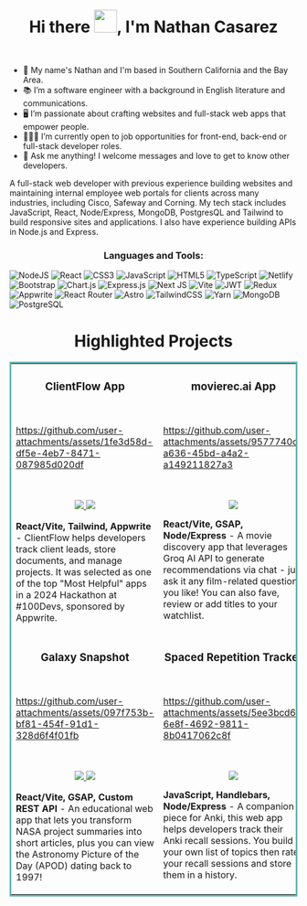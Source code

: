 <!-- ![Blue Peach Watch Movie and Chill Twitter Banner (3)](https://user-images.githubusercontent.com/97814431/168457214-e9e85f76-04b1-4c2d-892f-b72bfdf635a6.png) -->

<h1 align="center">Hi there <img src="https://github.com/sudnyeshtalekar/sudnyeshtalekar/blob/master/Assets/Hi.gif" width="40px">, I'm Nathan Casarez</h1>

&nbsp;&nbsp;&nbsp;&nbsp;&nbsp;&nbsp;&nbsp;&nbsp;&nbsp;&nbsp;&nbsp;&nbsp;&nbsp;&nbsp;&nbsp;&nbsp;&nbsp;&nbsp;&nbsp;&nbsp;&nbsp;&nbsp;&nbsp;&nbsp;&nbsp;&nbsp;&nbsp;&nbsp;&nbsp;&nbsp;&nbsp;&nbsp;&nbsp;&nbsp;&nbsp;&nbsp;&nbsp;&nbsp;&nbsp;&nbsp;&nbsp;&nbsp;&nbsp;&nbsp;&nbsp;&nbsp;&nbsp;&nbsp;&nbsp;&nbsp;&nbsp;&nbsp;&nbsp;&nbsp;&nbsp;&nbsp;&nbsp;&nbsp;&nbsp; <b align="center"></b> <br>

- 🌆 My name's Nathan and I'm based in Southern California and the Bay Area.
- 📚 I’m a software engineer with a background in English literature and communications.
- 🖥️ I’m passionate about crafting websites and full-stack web apps that empower people.
- 👨🏻‍💻 I’m currently open to job opportunities for front-end, back-end or full-stack developer roles.
- 💬 Ask me anything! I welcome messages and love to get to know other developers. 

<p>A full-stack web developer with previous experience building websites and maintaining internal employee web portals for clients across many industries, including Cisco, Safeway and Corning. My tech stack includes JavaScript, React, Node/Express, MongoDB, PostgresQL and Tailwind to build responsive sites and applications. I also have experience building APIs in Node.js and Express.
</ p>

<h3 align="center">Languages and Tools:</h3>

![NodeJS](https://img.shields.io/badge/node.js-6DA55F?style=for-the-badge&logo=node.js&logoColor=white) ![React](https://img.shields.io/badge/React-20232A?style=for-the-badge&logo=react&logoColor=61DAFB) ![CSS3](https://img.shields.io/badge/css3-%231572B6.svg?style=for-the-badge&logo=css&logoColor=white) ![JavaScript](https://img.shields.io/badge/javascript-%23323330.svg?style=for-the-badge&logo=javascript&logoColor=%23F7DF1E) ![HTML5](https://img.shields.io/badge/html5-%23E34F26.svg?style=for-the-badge&logo=html5&logoColor=white) ![TypeScript](https://img.shields.io/badge/typescript-%23007ACC.svg?style=for-the-badge&logo=typescript&logoColor=white) ![Netlify](https://img.shields.io/badge/Netlify-00C7B7?style=for-the-badge&logo=netlify&logoColor=white)  ![Bootstrap](https://img.shields.io/badge/bootstrap-%23563D7C.svg?style=for-the-badge&logo=bootstrap&logoColor=white)  ![Chart.js](https://img.shields.io/badge/chart.js-F5788D.svg?style=for-the-badge&logo=chart.js&logoColor=white) ![Express.js](https://img.shields.io/badge/express.js-%23404d59.svg?style=for-the-badge&logo=express&logoColor=%2361DAFB) ![Next JS](https://img.shields.io/badge/Next-black?style=for-the-badge&logo=next.js&logoColor=white) ![Vite](https://img.shields.io/badge/Vite-%230081CB.svg?style=for-the-badge&logo=vite&logoColor=white) ![JWT](https://img.shields.io/badge/JWT-black?style=for-the-badge&logo=JSON%20web%20tokens) ![Redux](https://img.shields.io/badge/redux-%23593d88.svg?style=for-the-badge&logo=redux&logoColor=white) ![Appwrite](https://img.shields.io/badge/Appwrite-black?style=for-the-badge&logo=appwrite&badgeColor=010101) ![React Router](https://img.shields.io/badge/React_Router-CA4245?style=for-the-badge&logo=react-router&logoColor=white) ![Astro](https://img.shields.io/badge/astro-%2320232a.svg?style=for-the-badge&logo=astro&logoColor=%2361DAFB) ![TailwindCSS](https://img.shields.io/badge/tailwindcss-%2338B2AC.svg?style=for-the-badge&logo=tailwind-css&logoColor=white) ![Yarn](https://img.shields.io/badge/yarn-%232C8EBB.svg?style=for-the-badge&logo=yarn&logoColor=white) ![MongoDB](https://img.shields.io/badge/MongoDB-%234ea94b.svg?style=for-the-badge&logo=mongodb&logoColor=white) ![PostgreSQL](https://img.shields.io/badge/Postgres-FCC624?style=for-the-badge&logo=postgresql&logoColor=black) 


<h1 align="center">Highlighted Projects</h1>
<table bordercolor="#66b2b2">
  
  <tr>
    <td width="50%" valign="top">
      <h3 align="center">ClientFlow App</h3>
        <br />
        

https://github.com/user-attachments/assets/1fe3d58d-df5e-4eb7-8471-087985d020df


  <br />
        
  <p align="center">
          
  <a href="https://github.com/nathanccz/freelance-tracker-app" target="_blank">
    <img src="https://img.shields.io/static/v1?label=|&message=REPO&color=23555f&style=plastic&logo=github&logo-color=white"/>
  </a>  
  <a href="https://client-flow.netlify.app/" target="_blank">
    <img src="https://img.shields.io/static/v1?label=|&message=WEBSITE&color=cdf998&style=plastic&logo=netlify&logo-color=white"/>
  </a>
      </p>
        <p><strong>React/Vite, Tailwind, Appwrite</strong> - ClientFlow helps developers track client leads, store documents, and manage projects. It was selected as one of the top "Most Helpful" apps in a 2024 Hackathon at #100Devs, sponsored by Appwrite.</p>
    </td>
    <td width="50%" valign="top">
      <h3 align="center">movierec.ai App</h3>
        <br />
     

https://github.com/user-attachments/assets/9577740c-a636-45bd-a4a2-a149211827a3


  <br />
    <p align="center">
          
  <a href="https://github.com/nathanccz/movie-rec-app" target="_blank">
    <img src="https://img.shields.io/static/v1?label=|&message=REPO&color=23555f&style=plastic&logo=github&logo-color=white"/>
  </a>
  
  </p>
        <p><strong>React/Vite, GSAP, Node/Express</strong> - A movie discovery app that leverages Groq AI API to generate recommendations via chat - just ask it any film-related question you like! You can also fave, review or add titles to your watchlist.</p>
    </td>
  </tr>
  
  <tr>
    <td width="50%" valign="top">
      <h3 align="center">Galaxy Snapshot</h3>
      <br />
        

https://github.com/user-attachments/assets/097f753b-bf81-454f-91d1-328d6f4f01fb


  <br />
        <p align="center">
  <a href="https://github.com/nathanccz/galaxy-snapshot-react-tailwind" target="_blank">
    <img src="https://img.shields.io/static/v1?label=|&message=REPO&color=23555f&style=plastic&logo=github&logo-color=white"/>
  </a>
  <a href="https://galaxy-snapshot.netlify.app/" target="_blank">
    <img src="https://img.shields.io/static/v1?label=|&message=WEBSITE&color=cdf998&style=plastic&logo=netlify&logo-color=white"/>
  </a>
      </p>
        <p><strong>React/Vite, GSAP, Custom REST API</strong> - An educational web app that lets you transform NASA project summaries into short articles, plus you can view the Astronomy Picture of the Day (APOD) dating back to 1997! </p>
    </td>
    <td width="50%" valign="top">
      <h3 align="center">Spaced Repetition Tracker</h3>
        <br />


        


https://github.com/user-attachments/assets/5ee3bcd6-6e8f-4692-9811-8b0417062c8f





  <br />
        <p align="center">
          
  <a href="https://github.com/nathanccz/spaced-repetition-refactored" target="_blank">
    <img src="https://img.shields.io/static/v1?label=|&message=REPO&color=23555f&style=plastic&logo=github&logo-color=white"/>
  </a>

  </p>
 
  <p><strong>JavaScript, Handlebars, Node/Express</strong> - A companion piece for Anki, this web app helps developers track their Anki recall sessions. You build your own list of topics then rate your recall sessions and store them in a history.</p>
    </td>
  </tr>
</table>
